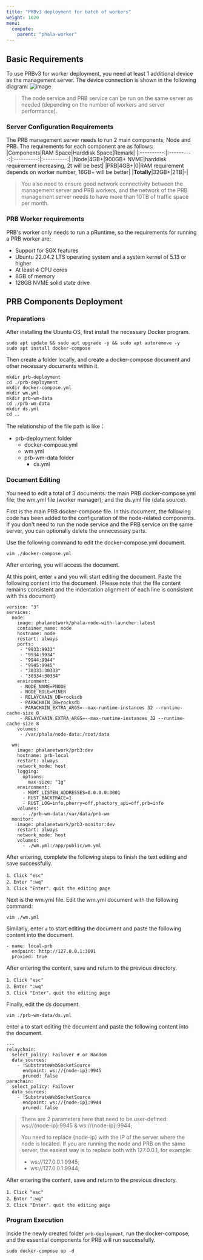 ```yaml
---
title: "PRBv3 deployment for batch of workers"
weight: 1020
menu:
  compute:
    parent: "phala-worker"
---
```


## Basic Requirements

To use PRBv3 for worker deployment, you need at least 1 additional device as the management server. The device connection is shown in the following diagram:
![image](https://github.com/doyleguo/phala-wiki-next/assets/110812052/5ccdd9d5-a4da-434b-b231-fd8e64800873)

> The node service and PRB service can be run on the same server as needed (depending on the number of workers and server performance).

### Server Configuration Requirements

The PRB management server needs to run 2 main components, Node and PRB. The requirements for each component are as follows:
|Components|RAM Space|Harddisk Space|Remark|
|:----------:|:----------:|:----------:|:----------:|
|Node|4GB+|900GB+ NVME|harddisk requirement increasing, 2t will be best|
|PRB|4GB+|0|RAM requirement depends on worker number, 16GB+ will be better|
|**Totally**|32GB+|2TB|-|

> You also need to ensure good network connectivity between the management server and PRB workers, and the network of the PRB management server needs to have more than 10TB of traffic space per month.

### PRB Worker requirements

PRB's worker only needs to run a pRuntime, so the requirements for running a PRB worker are:

* Support for SGX features
* Ubuntu 22.04.2 LTS operating system and a system kernel of 5.13 or higher
* At least 4 CPU cores
* 8GB of memory
* 128GB NVME solid state drive

## PRB Components Deployment

### Preparations

After installing the Ubuntu OS, first install the necessary Docker program.
```
sudo apt update && sudo apt upgrade -y && sudo apt autoremove -y
sudo apt install docker-compose
```

Then create a folder locally, and create a docker-compose document and other necessary documents within it.
```
mkdir prb-deployment
cd ./prb-deployment
mkdir docker-compose.yml
mkdir wm.yml
mkdir prb-wm-data
cd ./prb-wm-data
mkdir ds.yml
cd ..
```

The relationship of the file path is like：

* prb-deployment folder
    * docker-compose.yml
    * wm.yml
    * prb-wm-data folder
        * ds.yml

### Document Editing

You need to edit a total of 3 documents: the main PRB docker-compose.yml file; the wm.yml file (worker manager); and the ds.yml file (data source).

First is the main PRB docker-compose file. In this document, the following code has been added to the configuration of the node-related components. If you don't need to run the node service and the PRB service on the same server, you can optionally delete the unnecessary parts.

Use the following command to edit the docker-compose.yml document.
```
vim ./docker-compose.yml 
```

After entering, you will access the document.

At this point, enter `a` and you will start editing the document. Paste the following content into the document. (Please note that the file content remains consistent and the indentation alignment of each line is consistent with this document)
```
version: "3"
services:
  node:
    image: phalanetwork/phala-node-with-launcher:latest
    container_name: node
    hostname: node
    restart: always
    ports:
     - "9933:9933"
     - "9934:9934"
     - "9944:9944"
     - "9945:9945"
     - "30333:30333"
     - "30334:30334"
    environment:
     - NODE_NAME=PNODE
     - NODE_ROLE=MINER
     - RELAYCHAIN_DB=rocksdb
     - PARACHAIN_DB=rocksdb
     - PARACHAIN_EXTRA_ARGS=--max-runtime-instances 32 --runtime-cache-size 8
     - RELAYCHAIN_EXTRA_ARGS=--max-runtime-instances 32 --runtime-cache-size 8
    volumes:
     - /var/phala/node-data:/root/data
     
  wm:
    image: phalanetwork/prb3:dev
    hostname: prb-local
    restart: always
    network_mode: host
    logging:
      options:
        max-size: "1g"
    environment:
      - MGMT_LISTEN_ADDRESSES=0.0.0.0:3001
      - RUST_BACKTRACE=1
      - RUST_LOG=info,pherry=off,phactory_api=off,prb=info
    volumes:
      - ./prb-wm-data:/var/data/prb-wm
  monitor:
    image: phalanetwork/prb3-monitor:dev
    restart: always
    network_mode: host
    volumes:
      - ./wm.yml:/app/public/wm.yml
```

After entering, complete the following steps to finish the text editing and save successfully.
```
1、Click "esc"
2、Enter ":wq"
3、Click "Enter"，quit the editing page
```

Next is the wm.yml file. Edit the wm.yml document with the following command:
```
vim ./wm.yml 
```

Similarly, enter `a` to start editing the document and paste the following content into the document.
```
- name: local-prb
  endpoint: http://127.0.0.1:3001
  proxied: true
```

After entering the content, save and return to the previous directory.
```
1、Click "esc"
2、Enter ":wq"
3、Click "Enter"，quit the editing page
```

Finally, edit the ds document.
```
vim ./prb-wm-data/ds.yml 
```
enter `a` to start editing the document and paste the following content into the document.
```
---
relaychain:
  select_policy: Failover # or Random
  data_sources:
    - !SubstrateWebSocketSource
      endpoint: ws://{node-ip}:9945
      pruned: false
parachain:
  select_policy: Failover
  data_sources:
    - !SubstrateWebSocketSource
      endpoint: ws://{node-ip}:9944
      pruned: false
```
> There are 2 parameters here that need to be user-defined: ws://{node-ip}:9945 & ws://{node-ip}:9944;
> 
> You need to replace {node-ip} with the IP of the server where the node is located. If you are running the node and PRB on the same server, the easiest way is to replace both with 127.0.0.1, for example:
>  * ws://127.0.0.1:9945; 
>  * ws://127.0.0.1:9944;

After entering the content, save and return to the previous directory.
```
1、Click "esc"
2、Enter ":wq"
3、Click "Enter"，quit the editing page
```

### Program Execution

Inside the newly created folder `prb-deployment`, run the docker-compose, and the essential components for PRB will run successfully.
```
sudo docker-compose up -d
```
